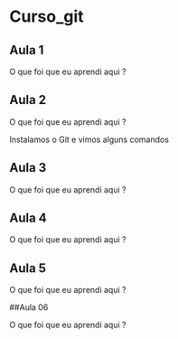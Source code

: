 # Curso_git

## Aula 1

O que foi que eu aprendi aqui ?

## Aula 2

O que foi que eu aprendi aqui ?

Instalamos o Git e vimos alguns comandos 

## Aula 3

O que foi que eu aprendi aqui ?

## Aula 4

O que foi que eu aprendi aqui ?

## Aula 5

O que foi que eu aprendi aqui ?

##Aula 06

O que foi que eu aprendi aqui ?


